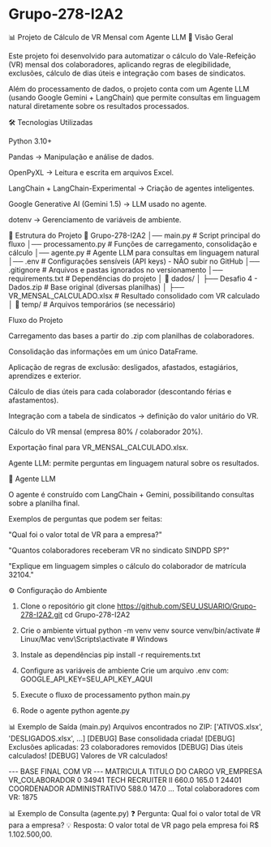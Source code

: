 # Grupo-278-I2A2

📊 Projeto de Cálculo de VR Mensal com Agente LLM
📌 Visão Geral

Este projeto foi desenvolvido para automatizar o cálculo do Vale-Refeição (VR) mensal dos colaboradores, aplicando regras de elegibilidade, exclusões, cálculo de dias úteis e integração com bases de sindicatos.

Além do processamento de dados, o projeto conta com um Agente LLM (usando Google Gemini + LangChain) que permite consultas em linguagem natural diretamente sobre os resultados processados.

🛠️ Tecnologias Utilizadas

Python 3.10+

Pandas → Manipulação e análise de dados.

OpenPyXL → Leitura e escrita em arquivos Excel.

LangChain + LangChain-Experimental → Criação de agentes inteligentes.

Google Generative AI (Gemini 1.5) → LLM usado no agente.

dotenv → Gerenciamento de variáveis de ambiente.

📂 Estrutura do Projeto
📁 Grupo-278-I2A2
│── main.py                 # Script principal do fluxo
│── processamento.py         # Funções de carregamento, consolidação e cálculo
│── agente.py                # Agente LLM para consultas em linguagem natural
│── .env                     # Configurações sensíveis (API keys) - NÃO subir no GitHub
│── .gitignore               # Arquivos e pastas ignorados no versionamento
│── requirements.txt         # Dependências do projeto
│
📁 dados/
│   ├── Desafio 4 - Dados.zip         # Base original (diversas planilhas)
│   ├── VR_MENSAL_CALCULADO.xlsx      # Resultado consolidado com VR calculado
│
📁 temp/                   # Arquivos temporários (se necessário)


Fluxo do Projeto

Carregamento das bases a partir do .zip com planilhas de colaboradores.

Consolidação das informações em um único DataFrame.

Aplicação de regras de exclusão: desligados, afastados, estagiários, aprendizes e exterior.

Cálculo de dias úteis para cada colaborador (descontando férias e afastamentos).

Integração com a tabela de sindicatos → definição do valor unitário do VR.

Cálculo do VR mensal (empresa 80% / colaborador 20%).

Exportação final para VR_MENSAL_CALCULADO.xlsx.

Agente LLM: permite perguntas em linguagem natural sobre os resultados.

🤖 Agente LLM

O agente é construído com LangChain + Gemini, possibilitando consultas sobre a planilha final.

Exemplos de perguntas que podem ser feitas:

"Qual foi o valor total de VR para a empresa?"

"Quantos colaboradores receberam VR no sindicato SINDPD SP?"

"Explique em linguagem simples o cálculo do colaborador de matrícula 32104."

⚙️ Configuração do Ambiente

1. Clone o repositório
git clone https://github.com/SEU_USUARIO/Grupo-278-I2A2.git
cd Grupo-278-I2A2

2. Crie o ambiente virtual
python -m venv venv
source venv/bin/activate   # Linux/Mac
venv\Scripts\activate      # Windows

3. Instale as dependências
pip install -r requirements.txt

4. Configure as variáveis de ambiente
Crie um arquivo .env com:
GOOGLE_API_KEY=SEU_API_KEY_AQUI

5. Execute o fluxo de processamento
python main.py

6. Rode o agente
python agente.py

📊 Exemplo de Saída (main.py)
Arquivos encontrados no ZIP: ['ATIVOS.xlsx', 'DESLIGADOS.xlsx', ...]
[DEBUG] Base consolidada criada!
[DEBUG] Exclusões aplicadas: 23 colaboradores removidos
[DEBUG] Dias úteis calculados!
[DEBUG] Valores de VR calculados!

--- BASE FINAL COM VR ---
   MATRICULA       TITULO DO CARGO        VR_EMPRESA   VR_COLABORADOR
0      34941      TECH RECRUITER II        660.0          165.0
1      24401 COORDENADOR ADMINISTRATIVO    588.0          147.0
...
Total colaboradores com VR: 1875

📊 Exemplo de Consulta (agente.py)
❓ Pergunta: Qual foi o valor total de VR para a empresa?
💡 Resposta: O valor total de VR pago pela empresa foi R$ 1.102.500,00.



